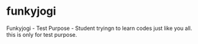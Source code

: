 # funkyjogi
Funkyjogi - Test Purpose  - Student tryingn to learn codes just like you all. 
this is only for test purpose. 
